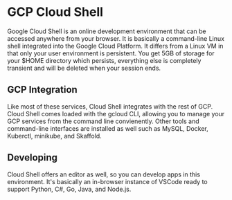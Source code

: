 # GCP Cloud Shell
Google Cloud Shell is an online development environment that can be accessed anywhere from your browser. It is basically a command-line Linux shell integrated into the Google Cloud Platform. It differs from a Linux VM in that only your user environment is persistent. You get 5GB of storage for your $HOME directory which persists, everything else is completely transient and will be deleted when your session ends.

## GCP Integration
Like most of these services, Cloud Shell integrates with the rest of GCP. Cloud Shell comes loaded with the gcloud CLI, allowing you to manage your GCP services from the command line convienently. Other tools and command-line interfaces are installed as well such as MySQL, Docker, Kuberctl, minikube, and Skaffold.

## Developing
Cloud Shell offers an editor as well, so you can develop apps in this environment. It's basically an in-browser instance of VSCode ready to support Python, C#, Go, Java, and Node.js.